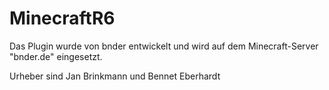 # MinecraftR6
Das Plugin wurde von bnder entwickelt und wird auf dem Minecraft-Server "bnder.de" eingesetzt.

Urheber sind Jan Brinkmann und Bennet Eberhardt